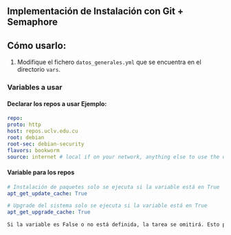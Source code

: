 ## Implementación de Instalación con Git + Semaphore 

## Cómo usarlo:

1. Modifique el fichero `datos_generales.yml` que se encuentra en el directorio `vars`.

### Variables a usar

#### Declarar los repos a usar Ejemplo:

```yaml
repo:
proto: http
host: repos.uclv.edu.cu
root: debian
root-sec: debian-security
flavors: bookworm
source: internet # local if on your network, anything else to use the default ones.
```

#### Variable para los repos

```yaml
# Instalación de paquetes solo se ejecuta si la variable está en True
apt_get_update_cache: True
```
```yaml
# Upgrade del sistema solo se ejecuta si la variable está en True
apt_get_upgrade_cache: True
```

```markdown
Si la variable es False o no está definida, la tarea se omitirá. Esto proporciona un control flexible sobre cuándo se debe realizar la actualización del sistema.
``` 